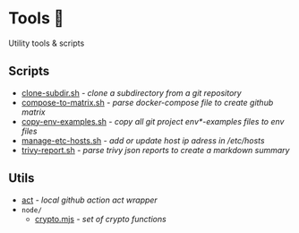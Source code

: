 # Tools :wrench:

Utility tools & scripts

## Scripts

- [clone-subdir.sh](./scripts/clone-subdir.sh) *- clone a subdirectory from a git repository*
- [compose-to-matrix.sh](./scripts/compose-to-matrix.sh) *- parse docker-compose file to create github matrix*
- [copy-env-examples.sh](./scripts/copy-env-examples.sh) *- copy all git project env\*-examples files to env files*
- [manage-etc-hosts.sh](./scripts/manage-etc-hosts.sh) *- add or update host ip adress in /etc/hosts*
- [trivy-report.sh](./scripts/trivy-report.sh) *- parse trivy json reports to create a markdown summary*

## Utils

- [act](https://github.com/nektos/act) *- local github action act wrapper*
- `node/`
  - [crypto.mjs](./node/crypto.mjs) *- set of crypto functions*